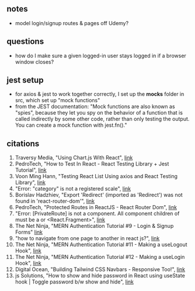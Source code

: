 ## notes
- model login/signup routes & pages off Udemy? 


## questions
- how do I make sure a given logged-in user stays logged in if a browser window closes? 


## jest setup 
- for axios & jest to work together correctly, I set up the __mocks__ folder in src, which set up "mock functions" 
- from the JEST documentation: "Mock functions are also known as "spies", because they let you spy on the behavior of a function that is called indirectly by some other code, rather than only testing the output. You can create a mock function with jest.fn()."

## citations 
1. Traversy Media, "Using Chart.js With React", [link](https://www.youtube.com/watch?v=Ly-9VTXJlnA)
2. PedroTech, "How to Test In React - React Testing Library + Jest Tutorial", [link](https://www.youtube.com/watch?v=Vp_76zdHkV8)
3. Voon Ming Hann, "Testing React List Using axios and React Testing Library", [link](https://betterprogramming.pub/testing-react-list-using-axios-and-react-testing-library-d000eebf3413)
4. "Error: "category" is not a registered scale", [link](https://stackoverflow.com/questions/67727603/error-category-is-not-a-registered-scale)
5. Borislav Hadzhiev, "Export 'Redirect' (imported as 'Redirect') was not found in 'react-router-dom'", [link](https://bobbyhadz.com/blog/react-export-redirect-was-not-found-in-react-router-dom#:~:text=To%20solve%20the%20error%20%22export,current%20location%20when%20it's%20rendered.&text=Copied!)
6. PedroTech, "Protected Routes in ReactJS - React Router Dom", [link](https://www.youtube.com/watch?v=qnH5KNtRYEI&t=610s)
7. "Error: [PrivateRoute] is not a <Route> component. All component children of <Routes> must be a <Route> or <React.Fragment>", [link](https://stackoverflow.com/questions/69864165/error-privateroute-is-not-a-route-component-all-component-children-of-rou)
8. The Net Ninja, "MERN Authentication Tutorial #9 - Login & Signup Forms" [link](https://www.youtube.com/watch?v=VfReCe0nWOo&list=PL4cUxeGkcC9g8OhpOZxNdhXggFz2lOuCT&index=9)
9. "how to navigate from one page to another in react js?", [link](https://stackoverflow.com/questions/37295377/how-to-navigate-from-one-page-to-another-in-react-js)
10. The Net Ninja, "MERN Authentication Tutorial #11 - Making a useLogout Hook", [link](https://www.youtube.com/watch?v=juaWO24a9aQ&list=PL4cUxeGkcC9g8OhpOZxNdhXggFz2lOuCT&index=11)
11. The Net Ninja, "MERN Authentication Tutorial #12 - Making a useLogin Hook", 
[link](https://www.youtube.com/watch?v=ZVHoVxfU5LU&list=PL4cUxeGkcC9g8OhpOZxNdhXggFz2lOuCT&index=13)
12. Digital Ocean, "Building Tailwind CSS Navbars - Responsive Too!", [link](https://www.youtube.com/watch?v=miiPsBlqMns)
13. js Solutions, "How to show and hide password in React using useState hook | Toggle password b/w show and hide", [link](https://www.youtube.com/watch?v=MtRoMUpriOs)